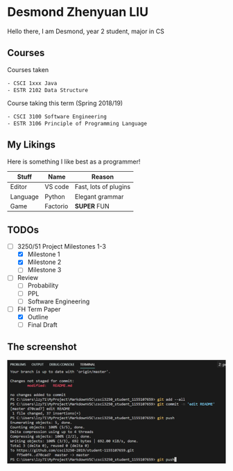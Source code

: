 # Desmond Zhenyuan LIU

Hello there, I am Desmond, year 2 student, major in CS

## Courses
Courses taken

    - CSCI 1xxx Java
    - ESTR 2102 Data Structure

Course taking this term (Spring 2018/19)

    - CSCI 3100 Software Engineering
    - ESTR 3106 Principle of Programming Language

## My Likings
Here is something I like best as a programmer!

| Stuff  | Name    | Reason |
| -------| --------| --------------------
| Editor | VS code | Fast, lots of plugins |
| Language | Python | Elegant grammar
| Game | Factorio   | **SUPER** FUN

## TODOs

- [ ] 3250/51 Project Milestones 1-3
  - [X] Milestone 1 
  - [X] Milestone 2 
  - [ ] Milestone 3 
- [ ] Review
  - [ ] Probability
  - [ ] PPL
  - [ ] Software Engineering
- [ ] FH Term Paper
  - [X] Outline
  - [ ] Final Draft

## The screenshot
![The screenshot](https://github.com/csci3250-2019/student-1155107659/blob/master/screen.png)